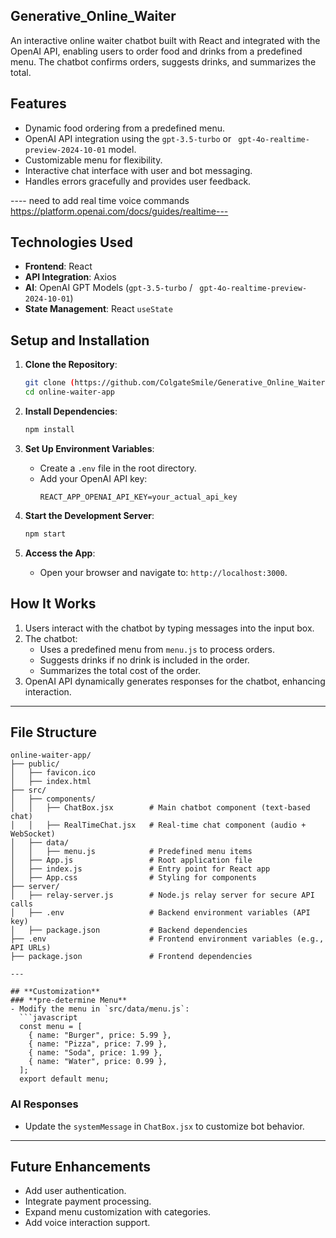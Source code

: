 ## Generative_Online_Waiter
An interactive online waiter chatbot built with React and integrated with the OpenAI API, enabling users to order food and drinks from a predefined menu. The chatbot confirms orders, suggests drinks, and summarizes the total.


## **Features**
- Dynamic food ordering from a predefined menu.
- OpenAI API integration using the `gpt-3.5-turbo` or ` gpt-4o-realtime-preview-2024-10-01` model.
- Customizable menu for flexibility.
- Interactive chat interface with user and bot messaging.
- Handles errors gracefully and provides user feedback.


---- need to add real time voice commands https://platform.openai.com/docs/guides/realtime---


## **Technologies Used**
- **Frontend**: React
- **API Integration**: Axios
- **AI**: OpenAI GPT Models (`gpt-3.5-turbo` / ` gpt-4o-realtime-preview-2024-10-01`)
- **State Management**: React `useState`



## **Setup and Installation**
1. **Clone the Repository**:
   ```bash
   git clone (https://github.com/ColgateSmile/Generative_Online_Waiter.git)
   cd online-waiter-app
   ```

2. **Install Dependencies**:
   ```bash
   npm install
   ```

3. **Set Up Environment Variables**:
   - Create a `.env` file in the root directory.
   - Add your OpenAI API key:
     ```env
     REACT_APP_OPENAI_API_KEY=your_actual_api_key
     ```

4. **Start the Development Server**:
   ```bash
   npm start
   ```

5. **Access the App**:
   - Open your browser and navigate to: `http://localhost:3000`.



## **How It Works**
1. Users interact with the chatbot by typing messages into the input box.
2. The chatbot:
   - Uses a predefined menu from `menu.js` to process orders.
   - Suggests drinks if no drink is included in the order.
   - Summarizes the total cost of the order.
3. OpenAI API dynamically generates responses for the chatbot, enhancing interaction.

---

## **File Structure**
```
online-waiter-app/
├── public/
│   ├── favicon.ico
│   ├── index.html
├── src/
│   ├── components/
│   │   ├── ChatBox.jsx        # Main chatbot component (text-based chat)
│   │   ├── RealTimeChat.jsx   # Real-time chat component (audio + WebSocket)
│   ├── data/
│   │   ├── menu.js            # Predefined menu items
│   ├── App.js                 # Root application file
│   ├── index.js               # Entry point for React app
│   ├── App.css                # Styling for components
├── server/
│   ├── relay-server.js        # Node.js relay server for secure API calls
│   ├── .env                   # Backend environment variables (API key)
│   ├── package.json           # Backend dependencies
├── .env                       # Frontend environment variables (e.g., API URLs)
├── package.json               # Frontend dependencies

---

## **Customization**
### **pre-determine Menu**
- Modify the menu in `src/data/menu.js`:
  ```javascript
  const menu = [
    { name: "Burger", price: 5.99 },
    { name: "Pizza", price: 7.99 },
    { name: "Soda", price: 1.99 },
    { name: "Water", price: 0.99 },
  ];
  export default menu;
  ```

### **AI Responses**
- Update the `systemMessage` in `ChatBox.jsx` to customize bot behavior.

---

## **Future Enhancements**
- Add user authentication.
- Integrate payment processing.
- Expand menu customization with categories.
- Add voice interaction support.
